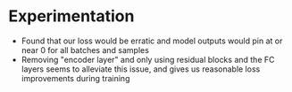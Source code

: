 # Experimentation
- Found that our loss would be erratic and model outputs would pin at or near 0 for all batches and samples
- Removing "encoder layer" and only using residual blocks and the FC layers seems to alleviate this issue, and gives us reasonable loss improvements during training
